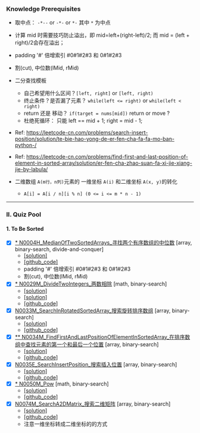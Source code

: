 
### Knowledge Prerequisites 
- 取中点： `-*--` or `-*-` or `*-` 其中 `*` 为中点 
- 计算 mid 时需要技巧防止溢出，即 mid=left+(right-left)/2; 而 mid = (left + right)/2会存在溢出；
- padding '#' 倍增索引 #0#1#2#3 和 0#1#2#3
- 割(cut), 中位数(lMid, rMid)
    
    
- 二分查找模板
    * 自己希望用什么区间？`[left, right]` or `[left, right)`
    * 终止条件？是否漏了元素？ `while(left <= right)` or `while(left < right)`
    * return 还是 移动？ `if(target = nums[mid])` return or  move ?
    * 杜绝死循环： 只能 left == mid + 1; right = mid - 1;   
- Ref: https://leetcode-cn.com/problems/search-insert-position/solution/te-bie-hao-yong-de-er-fen-cha-fa-fa-mo-ban-python-/
- Ref: https://leetcode-cn.com/problems/find-first-and-last-position-of-element-in-sorted-array/solution/er-fen-cha-zhao-suan-fa-xi-jie-xiang-jie-by-labula/

- 二维数组 `A(m行，n列)`元素的 一维坐标 `A(i)` 和二维坐标 `A(x, y)`的转化
    * `A[i] = A[i / n][i % n] (0 <= i <= m * n - 1)`    

----------------------------------------------------------------------------------------------------
### II. Quiz Pool

#### 1. To Be Sorted
- [x] [* N0004H_MedianOfTwoSortedArrays_寻找两个有序数组的中位数](https://leetcode-cn.com/problems/median-of-two-sorted-arrays/) [array, binary-search, divide-and-conquer]
    * [[solution]](https://leetcode-cn.com/problems/median-of-two-sorted-arrays/solution/4-xun-zhao-liang-ge-you-xu-shu-zu-de-zhong-wei-shu/)      
    * [[github_code]](../src/main/java/com/maverickbyte/algo/leetcode/N0004H_MedianOfTwoSortedArrays.java)
    * padding '#' 倍增索引 #0#1#2#3 和 0#1#2#3
    * 割(cut), 中位数(lMid, rMid)
- [x] [* N0029M_DivideTwoIntegers_两数相除](https://leetcode-cn.com/problems/divide-two-integers/) [math, binary-search]
    * [[solution]](https://leetcode.com/problems/divide-two-integers/discuss/13397/Clean-Java-solution-with-some-comment.)
    * [[solution]](https://leetcode-cn.com/problems/divide-two-integers/solution/xiao-xue-sheng-du-hui-de-lie-shu-shi-suan-chu-fa-b/)
    * [[github_code]](../src/main/java/com/maverickbyte/algo/leetcode/N0029M_DivideTwoIntegers.java)
- [x] [N0033M_SearchInRotatedSortedArray_搜索旋转排序数组](https://leetcode-cn.com/problems/search-in-rotated-sorted-array/) [array, binary-search]
    * [[solution]](https://leetcode-cn.com/problems/search-in-rotated-sorted-array/solution/sou-suo-xuan-zhuan-pai-xu-shu-zu-by-leetcode/)
    * [[github_code]](../src/main/java/com/maverickbyte/algo/leetcode/N0033M_SearchInRotatedSortedArray.java)    
- [x] [** N0034M_FindFirstAndLastPositionOfElementInSortedArray_在排序数组中查找元素的第一个和最后一个位置](https://leetcode-cn.com/problems/find-first-and-last-position-of-element-in-sorted-array/) [array, binary-search]
    * [[solution]](https://leetcode-cn.com/problems/find-first-and-last-position-of-element-in-sorted-array/solution/er-fen-cha-zhao-suan-fa-xi-jie-xiang-jie-by-labula/)
    * [[github_code]](../src/main/java/com/maverickbyte/algo/leetcode/N0034M_FindFirstAndLastPositionOfElementInSortedArray.java)
- [x] [N0035E_SearchInsertPosition_搜索插入位置](https://leetcode-cn.com/problems/search-insert-position/) [array, binary-search]
    * [[solution]](https://leetcode-cn.com/problems/search-insert-position/solution/te-bie-hao-yong-de-er-fen-cha-fa-fa-mo-ban-python-/)
    * [[github_code]](../src/main/java/com/maverickbyte/algo/leetcode/N0035E_SearchInsertPosition.java)
- [x] [* N0050M_Pow](https://leetcode-cn.com/problems/powx-n/) [math, binary-search]
    * [[solution]](https://leetcode-cn.com/problems/powx-n/solution/powx-n-by-leetcode/)
    * [[github_code]](../src/main/java/com/maverickbyte/algo/leetcode/N0050M_Pow.java)
- [x] [N0074M_SearchA2DMatrix_搜索二维矩阵](https://leetcode-cn.com/problems/search-a-2d-matrix/) [array, binary-search]
    * [[solution]](https://leetcode-cn.com/problems/search-a-2d-matrix/solution/ologmn-ologm-logn-by-powcai/)
    * [[github_code]](../src/main/java/com/maverickbyte/algo/leetcode/N0074M_SearchA2DMatrix.java)
    * 注意一维坐标转成二维坐标的的方式 
